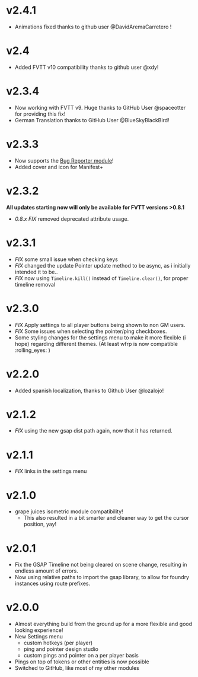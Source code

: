 # v2.4.1

- Animations fixed thanks to github user @DavidAremaCarretero !

# v2.4

- Added FVTT v10 compatibility thanks to github user @xdy!

# v2.3.4

- Now working with FVTT v9. Huge thanks to GitHub User @spaceotter for providing this fix!
- German Translation thanks to GitHub User @BlueSkyBlackBird!

# v2.3.3

- Now supports the [Bug Reporter module](https://www.foundryvtt-hub.com/package/bug-reporter/)!
- Added cover and icon for Manifest+

# v2.3.2

**All updates starting now will only be available for FVTT versions >0.8.1**

- _0.8.x FIX_ removed deprecated attribute usage.

# v2.3.1

- _FIX_ some small issue when checking keys
- _FIX_ changed the update Pointer update method to be async, as i initially intended it to be..
- _FIX_ now using `Timeline.kill()` instead of `Timeline.clear()`, for proper timeline removal

# v2.3.0

- _FIX_ Apply settings to all player buttons being shown to non GM users.
- _FIX_ Some issues when selecting the pointer/ping checkboxes.
- Some styling changes for the settings menu to make it more flexible (i hope) regarding different themes. (At least wfrp is now compatible :rolling_eyes: )

# v2.2.0

- Added spanish localization, thanks to Github User @lozalojo!

# v2.1.2

- _FIX_ using the new gsap dist path again, now that it has returned.

# v2.1.1

- _FIX_ links in the settings menu

# v2.1.0

- grape juices isometric module compatibility!
  - This also resulted in a bit smarter and cleaner way to get the cursor position, yay!

# v2.0.1

- Fix the GSAP Timeline not being cleared on scene change, resulting in endless amount of errors.
- Now using relative paths to import the gsap library, to allow for foundry instances using route prefixes.

# v2.0.0

- Almost everything build from the ground up for a more flexible and good looking experience!
- New Settings menu
  - custom hotkeys (per player)
  - ping and pointer design studio
  - custom pings and pointer on a per player basis
- Pings on top of tokens or other entities is now possible
- Switched to GitHub, like most of my other modules
